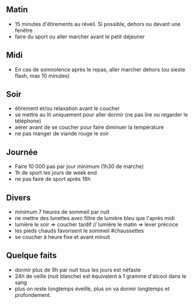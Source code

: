 
## Matin
- 15 minutes d'étirements au réveil. Si possible, dehors ou devant une fenêtre
- faire du sport ou aller marcher avant le petit déjeuner

## Midi
- En cas de somnolence après le repas, aller marcher dehors (ou sieste flash, max 10 minutes)

## Soir
- étirement et/ou relaxation avant le coucher
- se mettre au lit uniquement pour aller dormir (ne pas lire ou regarder le téléphone)
- aérer avant de se coucher pour faire diminuer la température
- ne pas manger de viande rouge le soir

## Journée
- Faire 10 000 pas par jour minimum (1h30 de marche)
- 1h de sport les jours de week end
- ne pas faire de sport après 18h

## Divers
- minimum 7 heures de sommeil par nuit
- ne mettre des lunettes avec filtre de lumière bleu que l'après midi
- lumière le soir => coucher tardif // lumière le matin => lever précoce
- les pieds chauds favorisent le sommeil #chaussettes
- se coucher à heure fixe et avant minuit

## Quelque faits
- dormir plus de 9h par nuit tous les jours est néfaste
- 24h de veille (nuit blanche) est équivalent à 1 gramme d'alcool dans le sang
- plus on reste longtemps éveillé, plus on va dormir longtemps et profondement.
